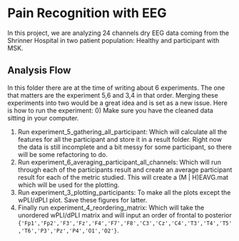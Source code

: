 # Pain Recognition with EEG
In this project, we are analyzing 24 channels dry EEG data coming from the Shrinner Hospital in two patient population: Healthy and participant with MSK.

## Analysis Flow
In this folder there are at the time of writing about 6 experiments. The one that matters are the experiment 5,6 and 3,4 in that order. Merging these experiments into two would be a great idea and is set as a new issue. Here is how to run the experiment:
0) Make sure you have the cleaned data sitting in your computer.


1) Run experiment_5_gathering_all_participant: Which will calculate all the features for all the participant and store it in a result folder. Right now the data is still incomplete and a bit messy for some participant, so there will be some refactoring to do.
2) Run experiment_6_averaging_participant_all_channels: Which will run through each of the participants result and create an average participant result for each of the metric studied. This will create a (M | H)EAVG.mat which will be used for the plotting.
3) Run experiment_3_plotting_participants: To make all the plots except the wPLI/dPLI plot. Save these figures for latter.
4) Finally run experiment_4_reordering_matrix: Which will take the unordered wPLI/dPLI matrix and will input an order of frontal to posterior `{'Fp1','Fp2','F3','Fz','F4','F7','F8','C3','Cz','C4','T3','T4','T5','T6','P3','Pz','P4','O1','O2'}`.
